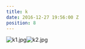 ```yaml
---
title: k
date: 2016-12-27 19:56:00 Z
position: 8
---
```


![k1.jpg](/uploads/k1.jpg)![k2.jpg](/uploads/k2.jpg)